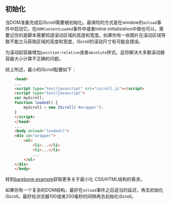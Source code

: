 ## 初始化

当DOM准备完成后iScroll需要被初始化。最保险的方式是在window的`onload`事件中启动它。在`DOMContentLoaded`事件中或者inline initialization中做也可以，需要记住的是脚本需要知道滚动区域的高度和宽度。如果你有一些图片在滚动区域导致不能立马获取区域的高度和宽度，iScroll的滚动尺寸有可能会错误。

为滚动起容器增加```position:relative```或者```absolute```样式。这将解决大多数滚动器容器大小计算不正确的问题。

综上所述，最小的iScroll配置如下：
```html
    <head>
    ...
    <script type="text/javascript" src="iscroll.js"></script>
    <script type="text/javascript">
    var myScroll;
    function loaded() {
        myScroll = new IScroll('#wrapper');
    }
    </script>
    </head>
    ...
    <body onload="loaded()">
    <div id="wrapper">
        <ul>
            <li>...</li>
            <li>...</li>
            ...
        </ul>
    </div>
    </body>
```

转到[barebone example](http://lab.cubiq.org/iscroll5/demos/barebone/)获取更多关于最小化 CSS/HTML结构的需求。

如果你有一个复杂的DOM结构，最好在<code>onload</code>事件之后适当的延迟，再去初始化iScroll。最好给浏览器100或者200毫秒的间隙再去初始化iScroll。
